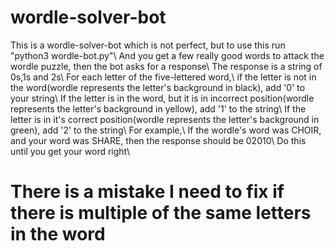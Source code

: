# wordle-solver-bot
This is a wordle-solver-bot which is not perfect, but to use this run "python3 wordle-bot.py"\\
And you get a few really good words to attack the wordle puzzle, then the bot asks for a response\\
The response is a string of 0s,1s and 2s\\
For each letter of the five-lettered word,\\
if the letter is not in the word(wordle represents the letter's background in black), add '0' to your string\\
If the letter is in the word, but it is in incorrect position(wordle represents the letter's background in yellow), add '1' to the string\\
If the letter is in it's correct position(wordle represents the letter's background in green), add '2' to the string\\
For example,\\
If the wordle's word was CHOIR, and your word was SHARE, then the response should be 02010\\
Do this until you get your word right\\

# There is a mistake I need to fix if there is multiple of the same letters in the word

